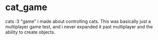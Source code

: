 # cat_game
cats :3
"game" i made about controlling cats. This was basically just a multiplayer game test, and i never expanded it past multiplayer and the ability to create objects.
